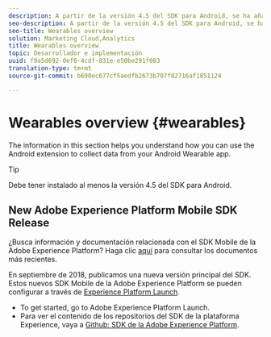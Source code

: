 ```yaml
---
description: A partir de la versión 4.5 del SDK para Android, se ha añadido una nueva extensión de Android que le permitirá recopilar datos de su aplicación Android Wearable.
seo-description: A partir de la versión 4.5 del SDK para Android, se ha añadido una nueva extensión de Android que le permitirá recopilar datos de su aplicación Android Wearable.
seo-title: Wearables overview
solution: Marketing Cloud,Analytics
title: Wearables overview
topic: Desarrollador e implementación
uuid: f9a5d692-0ef6-4cdf-831e-e50be291f083
translation-type: tm+mt
source-git-commit: b690ec677cf5aedfb2673b707f82716af1851124

---
```



# Wearables overview {#wearables}

The information in this section helps you understand how you can use the Android extension to collect data from your Android Wearable app.

>[!TIP]
>
>Debe tener instalado al menos la versión 4.5 del SDK para Android.

## New Adobe Experience Platform Mobile SDK Release

¿Busca información y documentación relacionada con el SDK Mobile de la Adobe Experience Platform? Haga clic [aquí](https://aep-sdks.gitbook.io/docs/) para consultar los documentos más recientes.

En septiembre de 2018, publicamos una nueva versión principal del SDK. Estos nuevos SDK Mobile de la Adobe Experience Platform se pueden configurar a través de [Experience Platform Launch](https://www.adobe.com/experience-platform/launch.html).

* To get started, go to Adobe Experience Platform Launch.
* Para ver el contenido de los repositorios del SDK de la plataforma Experience, vaya a [Github: SDK de la Adobe Experience Platform](https://github.com/Adobe-Marketing-Cloud/acp-sdks).
